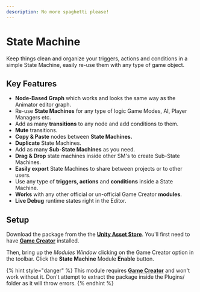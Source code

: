 ```yaml
---
description: No more spaghetti please!
---
```


# State Machine

Keep things clean and organize your triggers, actions and conditions in a simple State Machine, easily re-use them with any type of game object.

## Key Features

* **Node-Based Graph** which works and looks the same way as the Animator editor graph.
* Re-use **State Machines** for any type of logic Game Modes, AI, Player Managers etc.
* Add as many **transitions** to any node and add conditions to them.
* **Mute** transitions.
* **Copy & Paste** nodes between **State Machines.**
* **Duplicate** State Machines.
* Add as many **Sub-State Machines** as you need.
* **Drag & Drop** state machines inside other SM's to create Sub-State Machines.
* **Easily export** State Machines to share between projects or to other users.
* Use any type of **triggers, actions** and **conditions** inside a State Machine.
* **Works** with any other official or un-official Game Creator **modules**.
* **Live Debug** runtime states right in the Editor.

## Setup

Download the package from the the [**Unity Asset Store**](https://bit.ly/3kiVICw). You'll first need to have [**Game Creator**](https://www.assetstore.unity3d.com/en/#!/content/89443) installed.

Then, bring up the _Modules Window_ clicking on the Game Creator option in the toolbar. Click the **State Machine** Module **Enable** button.

{% hint style="danger" %}
This module requires [**Game Creator**](https://www.assetstore.unity3d.com/en/#!/content/89443) and won't work without it. Don't attempt to extract the package inside the Plugins/ folder as it will throw errors.
{% endhint %}

